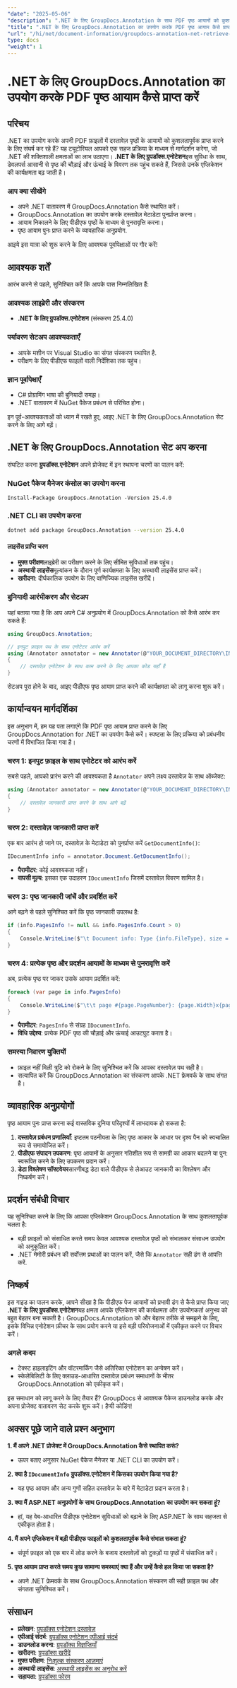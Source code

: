 ```yaml
---
"date": "2025-05-06"
"description": ".NET के लिए GroupDocs.Annotation के साथ PDF पृष्ठ आयामों को कुशलतापूर्वक प्राप्त करने का तरीका जानें। अपने दस्तावेज़ प्रबंधन अनुप्रयोगों को बेहतर बनाने के लिए इस गाइड का पालन करें।"
"title": ".NET के लिए GroupDocs.Annotation का उपयोग करके PDF पृष्ठ आयाम कैसे प्राप्त करें"
"url": "/hi/net/document-information/groupdocs-annotation-net-retrieve-pdf-page-dimensions/"
type: docs
"weight": 1
---
```


# .NET के लिए GroupDocs.Annotation का उपयोग करके PDF पृष्ठ आयाम कैसे प्राप्त करें

## परिचय

.NET का उपयोग करके अपनी PDF फ़ाइलों में दस्तावेज़ पृष्ठों के आयामों को कुशलतापूर्वक प्राप्त करने के लिए संघर्ष कर रहे हैं? यह ट्यूटोरियल आपको एक सहज प्रक्रिया के माध्यम से मार्गदर्शन करेगा, जो .NET की शक्तिशाली क्षमताओं का लाभ उठाएगा। **.NET के लिए ग्रुपडॉक्स.एनोटेशन**इस सुविधा के साथ, डेवलपर्स आसानी से पृष्ठ की चौड़ाई और ऊंचाई के विवरण तक पहुंच सकते हैं, जिससे उनके एप्लिकेशन की कार्यक्षमता बढ़ जाती है।

### आप क्या सीखेंगे
- अपने .NET वातावरण में GroupDocs.Annotation कैसे स्थापित करें।
- GroupDocs.Annotation का उपयोग करके दस्तावेज़ मेटाडेटा पुनर्प्राप्त करना।
- आयाम निकालने के लिए पीडीएफ पृष्ठों के माध्यम से पुनरावृत्ति करना।
- पृष्ठ आयाम पुनः प्राप्त करने के व्यावहारिक अनुप्रयोग.

आइये इस यात्रा को शुरू करने के लिए आवश्यक पूर्वापेक्षाओं पर गौर करें!

## आवश्यक शर्तें

आरंभ करने से पहले, सुनिश्चित करें कि आपके पास निम्नलिखित हैं:

### आवश्यक लाइब्रेरी और संस्करण
- **.NET के लिए ग्रुपडॉक्स.एनोटेशन** (संस्करण 25.4.0)

### पर्यावरण सेटअप आवश्यकताएँ
- आपके मशीन पर Visual Studio का संगत संस्करण स्थापित है.
- परीक्षण के लिए पीडीएफ फाइलों वाली निर्देशिका तक पहुंच।

### ज्ञान पूर्वापेक्षाएँ
- C# प्रोग्रामिंग भाषा की बुनियादी समझ।
- .NET वातावरण में NuGet पैकेज प्रबंधन से परिचित होना।

इन पूर्व-आवश्यकताओं को ध्यान में रखते हुए, आइए .NET के लिए GroupDocs.Annotation सेट करने के लिए आगे बढ़ें।

## .NET के लिए GroupDocs.Annotation सेट अप करना

संघटित करना **ग्रुपडॉक्स.एनोटेशन** अपने प्रोजेक्ट में इन स्थापना चरणों का पालन करें:

### NuGet पैकेज मैनेजर कंसोल का उपयोग करना
```shell
Install-Package GroupDocs.Annotation -Version 25.4.0
```

### .NET CLI का उपयोग करना
```bash
dotnet add package GroupDocs.Annotation --version 25.4.0
```

#### लाइसेंस प्राप्ति चरण
- **मुफ्त परीक्षण**लाइब्रेरी का परीक्षण करने के लिए सीमित सुविधाओं तक पहुंच।
- **अस्थायी लाइसेंस**मूल्यांकन के दौरान पूर्ण कार्यक्षमता के लिए अस्थायी लाइसेंस प्राप्त करें।
- **खरीदना**: दीर्घकालिक उपयोग के लिए वाणिज्यिक लाइसेंस खरीदें।

### बुनियादी आरंभीकरण और सेटअप

यहां बताया गया है कि आप अपने C# अनुप्रयोग में GroupDocs.Annotation को कैसे आरंभ कर सकते हैं:

```csharp
using GroupDocs.Annotation;

// इनपुट फ़ाइल पथ के साथ एनोटेटर आरंभ करें
using (Annotator annotator = new Annotator(@"YOUR_DOCUMENT_DIRECTORY\INPUT_PDF"))
{
    // दस्तावेज़ एनोटेशन के साथ काम करने के लिए आपका कोड यहाँ है
}
```

सेटअप पूरा होने के बाद, आइए पीडीएफ पृष्ठ आयाम प्राप्त करने की कार्यक्षमता को लागू करना शुरू करें।

## कार्यान्वयन मार्गदर्शिका

इस अनुभाग में, हम यह पता लगाएंगे कि PDF पृष्ठ आयाम प्राप्त करने के लिए GroupDocs.Annotation for .NET का उपयोग कैसे करें। स्पष्टता के लिए प्रक्रिया को प्रबंधनीय चरणों में विभाजित किया गया है।

### चरण 1: इनपुट फ़ाइल के साथ एनोटेटर को आरंभ करें

सबसे पहले, आपको प्रारंभ करने की आवश्यकता है `Annotator` अपने लक्ष्य दस्तावेज़ के साथ ऑब्जेक्ट:

```csharp
using (Annotator annotator = new Annotator(@"YOUR_DOCUMENT_DIRECTORY\INPUT_PDF"))
{
    // दस्तावेज़ जानकारी प्राप्त करने के साथ आगे बढ़ें
}
```

### चरण 2: दस्तावेज़ जानकारी प्राप्त करें

एक बार आरंभ हो जाने पर, दस्तावेज़ के मेटाडेटा को पुनर्प्राप्त करें `GetDocumentInfo()`:

```csharp
IDocumentInfo info = annotator.Document.GetDocumentInfo();
```

- **पैरामीटर**: कोई आवश्यकता नहीं।
- **वापसी मूल्य**: इसका एक उदाहरण `IDocumentInfo` जिसमें दस्तावेज़ विवरण शामिल है।

### चरण 3: पृष्ठ जानकारी जांचें और प्रदर्शित करें

आगे बढ़ने से पहले सुनिश्चित करें कि पृष्ठ जानकारी उपलब्ध है:

```csharp
if (info.PagesInfo != null && info.PagesInfo.Count > 0)
{
    Console.WriteLine($"\t Document info: Type {info.FileType}, size = {info.Size}, pages = {info.PageCount}");
}
```

### चरण 4: प्रत्येक पृष्ठ और प्रदर्शन आयामों के माध्यम से पुनरावृत्ति करें

अब, प्रत्येक पृष्ठ पर जाकर उसके आयाम प्रदर्शित करें:

```csharp
foreach (var page in info.PagesInfo)
{
    Console.WriteLine($"\t\t page #{page.PageNumber}: {page.Width}x{page.Height}");
}
```

- **पैरामीटर**: `PagesInfo` से संग्रह `IDocumentInfo`.
- **विधि उद्देश्य**: प्रत्येक PDF पृष्ठ की चौड़ाई और ऊंचाई आउटपुट करता है।

### समस्या निवारण युक्तियों
- फ़ाइल नहीं मिली त्रुटि को रोकने के लिए सुनिश्चित करें कि आपका दस्तावेज़ पथ सही है।
- सत्यापित करें कि GroupDocs.Annotation का संस्करण आपके .NET फ्रेमवर्क के साथ संगत है।

## व्यावहारिक अनुप्रयोगों

पृष्ठ आयाम पुनः प्राप्त करना कई वास्तविक दुनिया परिदृश्यों में लाभदायक हो सकता है:

1. **दस्तावेज़ प्रबंधन प्रणालियाँ**: इष्टतम पठनीयता के लिए पृष्ठ आकार के आधार पर दृश्य पैन को स्वचालित रूप से समायोजित करें।
2. **पीडीएफ संपादन उपकरण**: पृष्ठ आयामों के अनुसार गतिशील रूप से सामग्री का आकार बदलने या पुन: स्वरूपित करने के लिए उपकरण प्रदान करें।
3. **डेटा विश्लेषण सॉफ्टवेयर**सारणीबद्ध डेटा वाले पीडीएफ से लेआउट जानकारी का विश्लेषण और निष्कर्षण करें।

## प्रदर्शन संबंधी विचार

यह सुनिश्चित करने के लिए कि आपका एप्लिकेशन GroupDocs.Annotation के साथ कुशलतापूर्वक चलता है:

- बड़ी फ़ाइलों को संसाधित करते समय केवल आवश्यक दस्तावेज़ पृष्ठों को संभालकर संसाधन उपयोग को अनुकूलित करें।
- .NET मेमोरी प्रबंधन की सर्वोत्तम प्रथाओं का पालन करें, जैसे कि `Annotator` सही ढंग से आपत्ति करें.

## निष्कर्ष

इस गाइड का पालन करके, आपने सीखा है कि पीडीएफ पेज आयामों को प्रभावी ढंग से कैसे प्राप्त किया जाए **.NET के लिए ग्रुपडॉक्स.एनोटेशन**यह क्षमता आपके एप्लिकेशन की कार्यक्षमता और उपयोगकर्ता अनुभव को बहुत बेहतर बना सकती है। GroupDocs.Annotation को और बेहतर तरीके से समझने के लिए, इसके विभिन्न एनोटेशन फ़ीचर के साथ प्रयोग करने या इसे बड़ी परियोजनाओं में एकीकृत करने पर विचार करें।

### अगले कदम
- टेक्स्ट हाइलाइटिंग और वॉटरमार्किंग जैसे अतिरिक्त एनोटेशन का अन्वेषण करें।
- स्केलेबिलिटी के लिए क्लाउड-आधारित दस्तावेज़ प्रबंधन समाधानों के भीतर GroupDocs.Annotation को एकीकृत करें।

इस समाधान को लागू करने के लिए तैयार हैं? GroupDocs से आवश्यक पैकेज डाउनलोड करके और अपना प्रोजेक्ट वातावरण सेट करके शुरू करें। हैप्पी कोडिंग!

## अक्सर पूछे जाने वाले प्रश्न अनुभाग

**1. मैं अपने .NET प्रोजेक्ट में GroupDocs.Annotation कैसे स्थापित करूं?**
   - ऊपर बताए अनुसार NuGet पैकेज मैनेजर या .NET CLI का उपयोग करें।

**2. क्या है `IDocumentInfo` ग्रुपडॉक्स.एनोटेशन में किसका उपयोग किया गया है?**
   - यह पृष्ठ आयाम और अन्य गुणों सहित दस्तावेज़ के बारे में मेटाडेटा प्रदान करता है।

**3. क्या मैं ASP.NET अनुप्रयोगों के साथ GroupDocs.Annotation का उपयोग कर सकता हूं?**
   - हां, यह वेब-आधारित पीडीएफ एनोटेशन सुविधाओं को बढ़ाने के लिए ASP.NET के साथ सहजता से एकीकृत होता है।

**4. मैं अपने एप्लिकेशन में बड़ी पीडीएफ फाइलों को कुशलतापूर्वक कैसे संभाल सकता हूं?**
   - संपूर्ण फ़ाइल को एक बार में लोड करने के बजाय दस्तावेज़ों को टुकड़ों या पृष्ठों में संसाधित करें।

**5. पृष्ठ आयाम प्राप्त करते समय कुछ सामान्य समस्याएं क्या हैं और उन्हें कैसे हल किया जा सकता है?**
   - अपने .NET फ्रेमवर्क के साथ GroupDocs.Annotation संस्करण की सही फ़ाइल पथ और संगतता सुनिश्चित करें।

## संसाधन
- **प्रलेखन**: [ग्रुपडॉक्स एनोटेशन दस्तावेज़](https://docs.groupdocs.com/annotation/net/)
- **एपीआई संदर्भ**: [ग्रुपडॉक्स एनोटेशन एपीआई संदर्भ](https://reference.groupdocs.com/annotation/net/)
- **डाउनलोड करना**: [ग्रुपडॉक्स विज्ञप्तियाँ](https://releases.groupdocs.com/annotation/net/)
- **खरीदना**: [ग्रुपडॉक्स खरीदें](https://purchase.groupdocs.com/buy)
- **मुफ्त परीक्षण**: [निःशुल्क संस्करण आज़माएं](https://releases.groupdocs.com/annotation/net/)
- **अस्थायी लाइसेंस**: [अस्थायी लाइसेंस का अनुरोध करें](https://purchase.groupdocs.com/temporary-license/)
- **सहायता**: [ग्रुपडॉक्स फोरम](https://forum.groupdocs.com/c/annotation/)